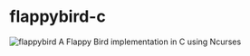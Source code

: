 # flappybird-c
![flappybird](http://carlosfelix.pythonanywhere.com/static/flappybird.gif)
A Flappy Bird implementation in C using Ncurses
